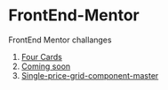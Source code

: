 # FrontEnd-Mentor
FrontEnd Mentor challanges

1. <a href="https://tspinjac.github.io/FrontEnd-Mentor/1_Cards/index.html">Four Cards</a>
2. <a href="https://tspinjac.github.io/FrontEnd-Mentor/2_Coming_soon_email/index.html">Coming soon</a>
3. <a href="https://tspinjac.github.io/FrontEnd-Mentor/3_single-price-grid-component-master/index.html">Single-price-grid-component-master</a>

